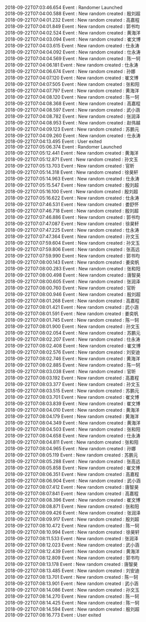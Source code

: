 2018-09-22T07:03:46.654 Event : Randomer Launched  
2018-09-22T07:04:00.588 Event : New random created : 殷刘超  
2018-09-22T07:04:01.232 Event : New random created : 高嘉程  
2018-09-22T07:04:01.849 Event : New random created : 郭书均  
2018-09-22T07:04:02.524 Event : New random created : 黄海洋  
2018-09-22T07:04:03.094 Event : New random created : 崔文博  
2018-09-22T07:04:03.615 Event : New random created : 仕永涛  
2018-09-22T07:04:04.092 Event : New random created : 仕永涛  
2018-09-22T07:04:04.569 Event : New random created : 陈一轲  
2018-09-22T07:04:06.181 Event : New random created : 仕永涛  
2018-09-22T07:04:06.674 Event : New random created : 孙娜  
2018-09-22T07:04:07.120 Event : New random created : 崔文博  
2018-09-22T07:04:07.505 Event : New random created : 张和阳  
2018-09-22T07:04:07.797 Event : New random created : 黄海洋  
2018-09-22T07:04:08.120 Event : New random created : 陈一轲  
2018-09-22T07:04:08.368 Event : New random created : 高嘉程  
2018-09-22T07:04:08.597 Event : New random created : 武小涵  
2018-09-22T07:04:08.782 Event : New random created : 张润泽  
2018-09-22T07:04:08.953 Event : New random created : 赵伟越  
2018-09-22T07:04:09.123 Event : New random created : 苏鹏元  
2018-09-22T07:04:09.260 Event : New random created : 仕永涛  
2018-09-22T07:04:13.495 Event : User exited  
2018-09-22T07:05:06.374 Event : Randomer Launched  
2018-09-22T07:05:12.441 Event : New random created : 黄海洋  
2018-09-22T07:05:12.871 Event : New random created : 孙文玉  
2018-09-22T07:05:13.703 Event : New random created : 官昕  
2018-09-22T07:05:14.318 Event : New random created : 徐昊轩  
2018-09-22T07:05:14.963 Event : New random created : 仕永涛  
2018-09-22T07:05:15.547 Event : New random created : 殷刘超  
2018-09-22T07:05:16.100 Event : New random created : 殷刘超  
2018-09-22T07:05:16.622 Event : New random created : 仕永涛  
2018-09-22T07:07:46.531 Event : New random created : 娄舒怀  
2018-09-22T07:07:46.718 Event : New random created : 殷刘超  
2018-09-22T07:07:46.886 Event : New random created : 郭书均  
2018-09-22T07:07:47.087 Event : New random created : 徐昊轩  
2018-09-22T07:07:47.225 Event : New random created : 仕永涛  
2018-09-22T07:07:47.364 Event : New random created : 孙文玉  
2018-09-22T07:07:59.604 Event : New random created : 孙文玉  
2018-09-22T07:07:59.806 Event : New random created : 张高远  
2018-09-22T07:07:59.990 Event : New random created : 郭书均  
2018-09-22T07:08:00.143 Event : New random created : 姜奕帆  
2018-09-22T07:08:00.283 Event : New random created : 张和阳  
2018-09-22T07:08:00.498 Event : New random created : 唐智昊  
2018-09-22T07:08:00.605 Event : New random created : 张润泽  
2018-09-22T07:08:00.760 Event : New random created : 官昕  
2018-09-22T07:08:00.946 Event : New random created : 殷刘超  
2018-09-22T07:08:01.268 Event : New random created : 高嘉程  
2018-09-22T07:08:01.421 Event : New random created : 武小涵  
2018-09-22T07:08:01.591 Event : New random created : 姜奕帆  
2018-09-22T07:08:01.745 Event : New random created : 陈一轲  
2018-09-22T07:08:01.900 Event : New random created : 孙文玉  
2018-09-22T07:08:02.054 Event : New random created : 苏鹏元  
2018-09-22T07:08:02.207 Event : New random created : 仕永涛  
2018-09-22T07:08:02.408 Event : New random created : 崔文博  
2018-09-22T07:08:02.576 Event : New random created : 刘安迪  
2018-09-22T07:08:02.746 Event : New random created : 黄海洋  
2018-09-22T07:08:02.885 Event : New random created : 陈一轲  
2018-09-22T07:08:03.038 Event : New random created : 官昕  
2018-09-22T07:08:03.192 Event : New random created : 高嘉程  
2018-09-22T07:08:03.377 Event : New random created : 孙文玉  
2018-09-22T07:08:03.515 Event : New random created : 苏鹏元  
2018-09-22T07:08:03.701 Event : New random created : 崔文博  
2018-09-22T07:08:03.839 Event : New random created : 崔文博  
2018-09-22T07:08:04.010 Event : New random created : 黄海洋  
2018-09-22T07:08:04.179 Event : New random created : 黄海洋  
2018-09-22T07:08:04.349 Event : New random created : 黄海洋  
2018-09-22T07:08:04.503 Event : New random created : 张和阳  
2018-09-22T07:08:04.658 Event : New random created : 仕永涛  
2018-09-22T07:08:04.811 Event : New random created : 张和阳  
2018-09-22T07:08:04.965 Event : New random created : 孙娜  
2018-09-22T07:08:05.119 Event : New random created : 苏鹏元  
2018-09-22T07:08:05.288 Event : New random created : 张高远  
2018-09-22T07:08:05.858 Event : New random created : 崔文博  
2018-09-22T07:08:06.351 Event : New random created : 高嘉程  
2018-09-22T07:08:06.904 Event : New random created : 武小涵  
2018-09-22T07:08:07.412 Event : New random created : 唐智昊  
2018-09-22T07:08:07.841 Event : New random created : 高嘉程  
2018-09-22T07:08:08.396 Event : New random created : 崔文博  
2018-09-22T07:08:08.871 Event : New random created : 张和阳  
2018-09-22T07:08:09.426 Event : New random created : 张润泽  
2018-09-22T07:08:09.917 Event : New random created : 殷刘超  
2018-09-22T07:08:10.472 Event : New random created : 陈一轲  
2018-09-22T07:08:10.994 Event : New random created : 徐昊轩  
2018-09-22T07:08:11.533 Event : New random created : 张润泽  
2018-09-22T07:08:12.023 Event : New random created : 武小涵  
2018-09-22T07:08:12.439 Event : New random created : 黄海洋  
2018-09-22T07:08:12.809 Event : New random created : 郭书均  
2018-09-22T07:08:13.178 Event : New random created : 唐智昊  
2018-09-22T07:08:13.485 Event : New random created : 刘安迪  
2018-09-22T07:08:13.701 Event : New random created : 陈一轲  
2018-09-22T07:08:13.901 Event : New random created : 武小涵  
2018-09-22T07:08:14.086 Event : New random created : 孙文玉  
2018-09-22T07:08:14.270 Event : New random created : 陈一轲  
2018-09-22T07:08:14.425 Event : New random created : 陈一轲  
2018-09-22T07:08:14.594 Event : New random created : 殷刘超  
2018-09-22T07:08:16.773 Event : User exited  
